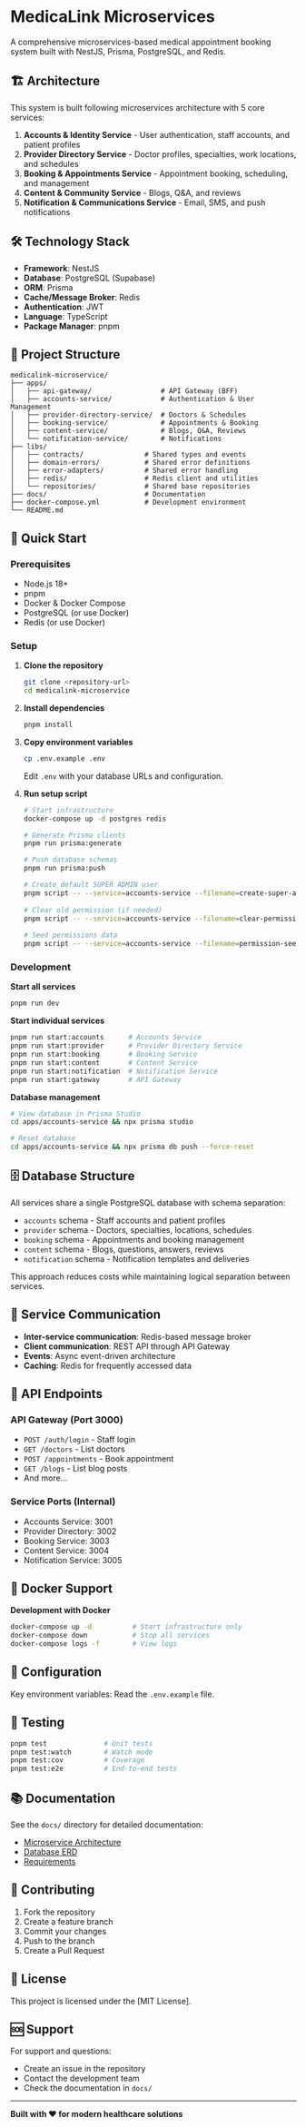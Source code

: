 # MedicaLink Microservices

A comprehensive microservices-based medical appointment booking system built with NestJS, Prisma, PostgreSQL, and Redis.

## 🏗️ Architecture

This system is built following microservices architecture with 5 core services:

1. **Accounts & Identity Service** - User authentication, staff accounts, and patient profiles
2. **Provider Directory Service** - Doctor profiles, specialties, work locations, and schedules
3. **Booking & Appointments Service** - Appointment booking, scheduling, and management
4. **Content & Community Service** - Blogs, Q&A, and reviews
5. **Notification & Communications Service** - Email, SMS, and push notifications

## 🛠️ Technology Stack

- **Framework**: NestJS
- **Database**: PostgreSQL (Supabase)
- **ORM**: Prisma
- **Cache/Message Broker**: Redis
- **Authentication**: JWT
- **Language**: TypeScript
- **Package Manager**: pnpm

## 📁 Project Structure

```
medicalink-microservice/
├── apps/
│   ├── api-gateway/                 # API Gateway (BFF)
│   ├── accounts-service/            # Authentication & User Management
│   ├── provider-directory-service/  # Doctors & Schedules
│   ├── booking-service/             # Appointments & Booking
│   ├── content-service/             # Blogs, Q&A, Reviews
│   └── notification-service/        # Notifications
├── libs/
│   ├── contracts/               # Shared types and events
│   ├── domain-errors/           # Shared error definitions
│   ├── error-adapters/          # Shared error handling
│   ├── redis/                   # Redis client and utilities
│   └── repositories/            # Shared base repositories
├── docs/                        # Documentation
├── docker-compose.yml           # Development environment
└── README.md
```

## 🚀 Quick Start

### Prerequisites

- Node.js 18+
- pnpm
- Docker & Docker Compose
- PostgreSQL (or use Docker)
- Redis (or use Docker)

### Setup

1. **Clone the repository**
   ```bash
   git clone <repository-url>
   cd medicalink-microservice
   ```

2. **Install dependencies**
   ```bash
   pnpm install
   ```

3. **Copy environment variables**
   ```bash
   cp .env.example .env
   ```
   Edit `.env` with your database URLs and configuration.

4. **Run setup script**
   ```bash
   # Start infrastructure
   docker-compose up -d postgres redis
   
   # Generate Prisma clients
   pnpm run prisma:generate
   
   # Push database schemas
   pnpm run prisma:push
   
   # Create default SUPER ADMIN user
   pnpm script -- --service=accounts-service --filename=create-super-admin
    
   # Clear old permission (if needed)
   pnpm script -- --service=accounts-service --filename=clear-permissions
    
   # Seed permissions data
   pnpm script -- --service=accounts-service --filename=permission-seeds
   ```

### Development

**Start all services**

```bash
pnpm run dev
```

**Start individual services**

```bash
pnpm run start:accounts      # Accounts Service
pnpm run start:provider      # Provider Directory Service  
pnpm run start:booking       # Booking Service
pnpm run start:content       # Content Service
pnpm run start:notification  # Notification Service
pnpm run start:gateway       # API Gateway
```

**Database management**

```bash
# View database in Prisma Studio
cd apps/accounts-service && npx prisma studio

# Reset database
cd apps/accounts-service && npx prisma db push --force-reset
```

## 🗄️ Database Structure

All services share a single PostgreSQL database with schema separation:

- `accounts` schema - Staff accounts and patient profiles
- `provider` schema - Doctors, specialties, locations, schedules
- `booking` schema - Appointments and booking management
- `content` schema - Blogs, questions, answers, reviews
- `notification` schema - Notification templates and deliveries

This approach reduces costs while maintaining logical separation between services.

## 🔌 Service Communication

- **Inter-service communication**: Redis-based message broker
- **Client communication**: REST API through API Gateway
- **Events**: Async event-driven architecture
- **Caching**: Redis for frequently accessed data

## 📡 API Endpoints

### API Gateway (Port 3000)

- `POST /auth/login` - Staff login
- `GET /doctors` - List doctors
- `POST /appointments` - Book appointment
- `GET /blogs` - List blog posts
- And more...

### Service Ports (Internal)

- Accounts Service: 3001
- Provider Directory: 3002
- Booking Service: 3003
- Content Service: 3004
- Notification Service: 3005

## 🐳 Docker Support

**Development with Docker**

```bash
docker-compose up -d          # Start infrastructure only
docker-compose down           # Stop all services
docker-compose logs -f        # View logs
```

## 🔧 Configuration

Key environment variables: Read the `.env.example` file.

## 🧪 Testing

```bash
pnpm test              # Unit tests
pnpm test:watch        # Watch mode
pnpm test:cov          # Coverage
pnpm test:e2e          # End-to-end tests
```

## 📚 Documentation

See the `docs/` directory for detailed documentation:

- [Microservice Architecture](docs/microservice.md)
- [Database ERD](docs/ERD.md)
- [Requirements](docs/requirement.md)

## 🤝 Contributing

1. Fork the repository
2. Create a feature branch
3. Commit your changes
4. Push to the branch
5. Create a Pull Request

## 📄 License

This project is licensed under the [MIT License].

## 🆘 Support

For support and questions:

- Create an issue in the repository
- Contact the development team
- Check the documentation in `docs/`

---

**Built with ❤️ for modern healthcare solutions**